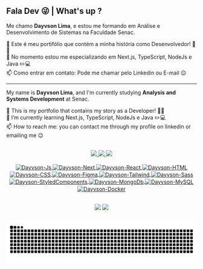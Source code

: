 ## Fala Dev 😜 | What's up ?

Me chamo <b>Dayvson Lima</b>, e estou me formando em Análise e Desenvolvimento de Sistemas na Faculdade Senac.

🔭 Este é meu portifólio que contém a minha história como Desenvolvedor! 🚀🚀 <br>
🌱 No momento estou me especializando em Next.js, TypeScript, NodeJs e Java ✏️💻 <br>
📫 Como entrar em contato: Pode me chamar pelo Linkedin ou E-mail 😉 

<hr>

My name is <b>Dayvson Lima</b>, and I'm currently studying <b>Analysis and Systems Development</b> at Senac.

🔭 This is my portfolio that contains my story as a Developer! 🚀🚀 <br>
🌱 I’m currently learning Next.js, TypeScript, NodeJs e Java ✏️💻 <br>
📫 How to reach me: you can contact me through my profile on linkedin or emailing me 😉

<br>

<div align="center">
  <a href="https://github.com/dayvsonlsantos">
  <img height="145em" src="https://github-readme-stats.vercel.app/api?username=dayvsonlsantos&show_icons=true&theme=gruvbox&include_all_commits=true&count_private=true"/>
  <img height="145em" src="https://github-readme-stats.vercel.app/api/top-langs/?username=dayvsonlsantos&layout=compact&langs_count=7&theme=gruvbox"/>
  <img height='180em' src='https://github-readme-streak-stats.herokuapp.com?user=dayvsonlsantos&theme=gruvbox&date_format=j%20M%5B%20Y%5D&fire=DD0000&ring=52DD81&dates=52DD81&stroke=ABCFDD' />
</div>

<div style="display: inline_block">

<div align="center">
  </br>
  <img align="center" alt="Dayvson-Js" width="40" height="30" src="https://devicons.railway.app/i/javascript.svg">
  <!--<img align="center" alt="Dayvson-TypeScript" width="40" height="30" src="https://devicons.railway.app/i/typescript.svg">-->
  <img align="center" alt="Dayvson-Next" width="40" height="30" src="https://devicons.railway.app/i/nextjs-dark.svg">
  <img align="center" alt="Dayvson-React" width="40" height="30" src="https://devicons.railway.app/i/react.svg">
  <img align="center" alt="Dayvson-HTML" width="40" height="30" src="https://devicons.railway.app/i/html5.svg">
  <img align="center" alt="Dayvson-CSS" width="40" height="30" src="https://devicons.railway.app/i/css3.svg">
  <img align="center" width="40" height="30" alt="Dayvson-Figma" src="https://devicons.railway.app/i/figma.svg">
  <img align="center" width="40" height="30" alt="Dayvson-Tailwind" src="https://user-images.githubusercontent.com/102249811/191096932-b5ac035f-8cb7-4718-b966-789278dbaa69.svg">
  <img align="center" width="40" height="30" alt="Dayvson-Sass" src="https://devicons.railway.app/i/sass.svg">
  <img align="center" alt="Dayvson-StyledComponents" width="60" height="60" src="https://user-images.githubusercontent.com/102249811/191101190-e3d088af-a3d7-4341-8cb6-67bb020fc5cd.png">
  
  
  
  
  <!--<img align="center" alt="Dayvson-Node" width="40" height="30" src="https://devicons.railway.app/i/nodejs.svg">-->
  <img align="center" alt="Dayvson-MongoDb" width="40" height="30" src="https://devicons.railway.app/i/mongodb.svg">
  <img align="center" alt="Dayvson-MySQL" width="40" height="30" src="https://devicons.railway.app/i/mysql.svg">
  <img align="center" alt="Dayvson-Docker" width="40" height="30" src="https://devicons.railway.app/i/docker.svg">
 
  </br>
</div>

</div>

<br>

<div style="display:block;" align="center">

  <a href = "mailto:dayvsonlsantos@gmail.com"><img src="https://img.shields.io/badge/-Gmail-%23333?style=for-the-badge&logo=gmail&logoColor=white" target="_blank"></a>
  <a href="https://www.linkedin.com/in/dayvsonlimasantos" target="_blank"><img src="https://img.shields.io/badge/-LinkedIn-%230077B5?style=for-the-badge&logo=linkedin&logoColor=white" target="_blank"></a> 
  
</div>

##

![snake gif](https://github.com/dayvsonlsantos/dayvsonlsantos/blob/output/github-contribution-grid-snake.svg)
  
